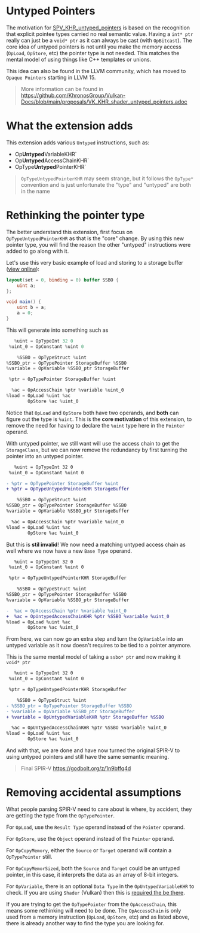 # Untyped Pointers

The motivation for [SPV_KHR_untyped_pointers](https://github.khronos.org/SPIRV-Registry/extensions/KHR/SPV_KHR_untyped_pointers.html) is based on the recognition that explicit pointee types carried no real semantic value. Having a `int* ptr` really can just be a `void* ptr` as it can always be cast (with `OpBitcast`). The core idea of untyped pointers is not until you make the memory access (`OpLoad`, `OpStore`, etc) the pointer type is not needed. This matches the mental model of using things like C++ templates or unions.

This idea can also be found in the LLVM community, which has moved to `Opaque Pointers` starting in LLVM 15.

> More information can be found in https://github.com/KhronosGroup/Vulkan-Docs/blob/main/proposals/VK_KHR_shader_untyped_pointers.adoc

# What the extension adds

This extension adds various `Untyped` instructions, such as:

- Op**Untyped**VariableKHR`
- Op**Untyped**AccessChainKHR`
- OpType**Untyped**PointerKHR`

> `OpTypeUntypedPointerKHR` may seem strange, but it follows the `OpType*` convention and is just unfortunate the "type" and "untyped" are both in the name

# Rethinking the pointer type

The better understand this extension, first focus on `OpTypeUntypedPointerKHR` as that is the "core" change. By using this new pointer type, you will find the reason the other "untyped" instructions were added to go along with it.

Let's use this very basic example of load and storing to a storage buffer ([view online](https://godbolt.org/z/5Wx1PsxG7)):

```glsl
layout(set = 0, binding = 0) buffer SSBO {
    uint a;
};

void main() {
    uint b = a;
    a = 0;
}
```

This will generate into something such as

```swift
   %uint = OpTypeInt 32 0
 %uint_0 = OpConstant %uint 0

    %SSBO = OpTypeStruct %uint
%SSBO_ptr = OpTypePointer StorageBuffer %SSBO
%variable = OpVariable %SSBO_ptr StorageBuffer

 %ptr = OpTypePointer StorageBuffer %uint

  %ac = OpAccessChain %ptr %variable %uint_0
%load = OpLoad %uint %ac
        OpStore %ac %uint_0
```

Notice that `OpLoad` and `OpStore` both have two operands, and **both** can figure out the type is `%uint`. This is the **core motivation** of this extension, to remove the need for having to declare the `%uint` type here in the `Pointer` operand.

With untyped pointer, we still want will use the access chain to get the `StorageClass`, but we can now remove the redundancy by first turning the pointer into an untyped pointer.

```diff
   %uint = OpTypeInt 32 0
 %uint_0 = OpConstant %uint 0

- %ptr = OpTypePointer StorageBuffer %uint
+ %ptr = OpTypeUntypedPointerKHR StorageBuffer

    %SSBO = OpTypeStruct %uint
%SSBO_ptr = OpTypePointer StorageBuffer %SSBO
%variable = OpVariable %SSBO_ptr StorageBuffer

  %ac = OpAccessChain %ptr %variable %uint_0
%load = OpLoad %uint %ac
        OpStore %ac %uint_0
```

But this is **stil invalid**! We now need a matching untyped access chain as well where we now have a new `Base Type` operand.

```diff
   %uint = OpTypeInt 32 0
 %uint_0 = OpConstant %uint 0

 %ptr = OpTypeUntypedPointerKHR StorageBuffer

    %SSBO = OpTypeStruct %uint
%SSBO_ptr = OpTypePointer StorageBuffer %SSBO
%variable = OpVariable %SSBO_ptr StorageBuffer

-  %ac = OpAccessChain %ptr %variable %uint_0
+  %ac = OpUntypedAccessChainKHR %ptr %SSBO %variable %uint_0
%load = OpLoad %uint %ac
        OpStore %ac %uint_0
```

From here, we can now go an extra step and turn the `OpVariable` into an untyped variable as it now doesn't requires to be tied to a pointer anymore.

This is the same mental model of taking a `ssbo* ptr` and now making it `void* ptr`

```diff
   %uint = OpTypeInt 32 0
 %uint_0 = OpConstant %uint 0

 %ptr = OpTypeUntypedPointerKHR StorageBuffer

    %SSBO = OpTypeStruct %uint
- %SSBO_ptr = OpTypePointer StorageBuffer %SSBO
- %variable = OpVariable %SSBO_ptr StorageBuffer
+ %variable = OpUntypedVariableKHR %ptr StorageBuffer %SSBO

  %ac = OpUntypedAccessChainKHR %ptr %SSBO %variable %uint_0
%load = OpLoad %uint %ac
        OpStore %ac %uint_0
```

And with that, we are done and have now turned the original SPIR-V to using untyped pointers and still have the same semantic meaning.

> Final SPIR-V https://godbolt.org/z/1n9bffq4d

# Removing accidental assumptions

What people parsing SPIR-V need to care about is where, by accident, they are getting the type from the `OpTypePointer`.

For `OpLoad`, use the `Result Type` operand instead of the `Pointer` operand.

For `OpStore`, use the `Object` operand instead of the `Pointer` operand.

For `OpCopyMemory`, either the `Source` or `Target` operand will contain a `OpTypePointer` still.

For `OpCopyMemorSized`, both the `Source` and `Target` could be an untyped pointer, in this case, it interprets the data as an array of 8-bit integers.

For `OpVariable`, there is an optional `Data Type` in the `OpUntypedVariableKHR` to check. If you are using `Shader` (Vulkan) then this is [required the be there](https://docs.vulkan.org/spec/latest/appendices/spirvenv.html#VUID-StandaloneSpirv-OpUntypedVariableKHR-11167).

If you are trying to get the `OpTypePointer` from the `OpAccessChain`, this means some rethinking will need to be done. The `OpAccessChain` is only used from a memory instruction (`OpLoad`, `OpStore`, etc) and as listed above, there is already another way to find the type you are looking for.